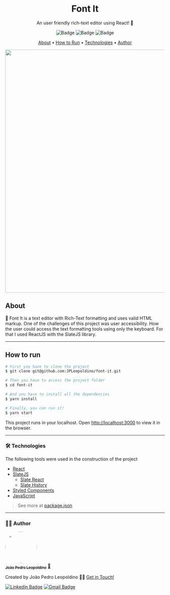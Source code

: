 <h1 align="center">Font It</h1>

<p align="center">An user friendly rich-text editor using React! 📝</p>

<div align="center">

![Badge](https://img.shields.io/github/package-json/v/JPLeopoldino/font-it?color=%23339933&style=flat-square) ![Badge](https://img.shields.io/github/package-json/dependency-version/JPLeopoldino/font-it/react?color=%2361DAFB&style=flat-square) ![Badge](https://img.shields.io/github/package-json/dependency-version/JPLeopoldino/font-it/slate?color=%23888&style=flat-square)

</div>

<p align="center">
 <a href="#about">About</a> •
 <a href="#how-to-run">How to Run</a> • 
 <a href="#technologies">Technologies</a> • 
 <a href="#author">Author</a>
</p>

<div align="center">
    <img src="assets/gif.gif" style="width: 80vw; height: auto;"/>
</div>

## **About**
📝 Font It is a text editor with Rich-Text formatting and uses valid HTML markup.
One of the challenges of this project was user accessibility. How the user could access the text formatting tools using only the keyboard. For that I used ReactJS with the SlateJS library.

---
## **How to run**
```bash
# First you have to clone the project
$ git clone git@github.com:JPLeopoldino/font-it.git

# Then you have to access the project folder
$ cd font-it

# And you have to install all the dependencies
$ yarn install

# Finally, you can run it!
$ yarn start

```
This project runs in your localhost.
Open [http://localhost:3000](http://localhost:3000) to view it in the browser.

---
### 🛠 **Technologies**

The following tools were used in the construction of the project

- [React](https://pt-br.reactjs.org/)
- [SlateJS](https://www.slatejs.org/)
    - [Slate React](https://docs.slatejs.org/libraries/slate-react)
    - [Slate History](https://docs.slatejs.org/libraries/slate-history)
- [Styled Components](https://styled-components.com/)
- [JavaScript](https://www.javascript.com/)

> See more at [package.json](https://github.com/JPLeopoldino/font-it/blob/master/package.json)

---
### 🧔🏻 **Author**

<a href="https://github.com/JPLeopoldino">
 <img style="border-radius: 50%;" src="https://avatars.githubusercontent.com/u/57245390?v=4" width="100px;" alt=""/>
 <br />
 <sub><b>João Pedro Leopoldino</b></sub></a> <a href="https://github.com/JPLeopoldino" title="GitHub">🌌</a>


Created by João Pedro Leopoldino 👋🏻 [Get in Touch!](https://www.linkedin.com/in/jpleopoldino/?locale=en_US)

[![Linkedin Badge](https://img.shields.io/badge/-João%20Pedro-blue?style=flat-square&logo=Linkedin&logoColor=white&link=https://www.linkedin.com/in/jpleopoldino/)](https://www.linkedin.com/in/jpleopoldino/) [![Gmail Badge](https://img.shields.io/badge/-leopoldino26@gmail.com-c14438?style=flat-square&logo=Gmail&logoColor=white&link=mailto:leopoldino26@gmail.com)](mailto:leopoldino26@gmail.com)
